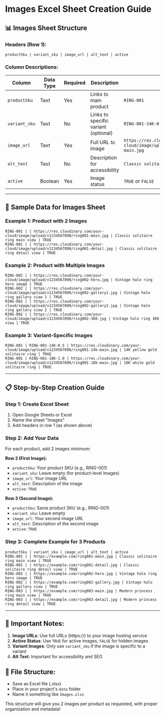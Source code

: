 # Images Excel Sheet Creation Guide

## 📊 **Images Sheet Structure**

### **Headers (Row 1):**
```
productSku | variant_sku | image_url | alt_text | active
```

### **Column Descriptions:**

| Column | Data Type | Required | Description | Example |
|--------|-----------|----------|-------------|---------|
| `productSku` | Text | Yes | Links to main product | `RING-001` |
| `variant_sku` | Text | No | Links to specific variant (optional) | `RING-001-14K-0.5` |
| `image_url` | Text | Yes | Full URL to image | `https://res.cloudinary.com/your-cloud/image/upload/v1234567890/ring001-main.jpg` |
| `alt_text` | Text | No | Description for accessibility | `Classic solitaire ring main view` |
| `active` | Boolean | Yes | Image status | `TRUE` or `FALSE` |

---

## 🎯 **Sample Data for Images Sheet**

### **Example 1: Product with 2 Images**
```
RING-001 | | https://res.cloudinary.com/your-cloud/image/upload/v1234567890/ring001-main.jpg | Classic solitaire ring main view | TRUE
RING-001 | | https://res.cloudinary.com/your-cloud/image/upload/v1234567890/ring001-detail.jpg | Classic solitaire ring detail view | TRUE
```

### **Example 2: Product with Multiple Images**
```
RING-002 | | https://res.cloudinary.com/your-cloud/image/upload/v1234567890/ring002-hero.jpg | Vintage halo ring hero image | TRUE
RING-002 | | https://res.cloudinary.com/your-cloud/image/upload/v1234567890/ring002-gallery1.jpg | Vintage halo ring gallery view 1 | TRUE
RING-002 | | https://res.cloudinary.com/your-cloud/image/upload/v1234567890/ring002-gallery2.jpg | Vintage halo ring gallery view 2 | TRUE
RING-002 | | https://res.cloudinary.com/your-cloud/image/upload/v1234567890/ring002-360.jpg | Vintage halo ring 360 view | TRUE
```

### **Example 3: Variant-Specific Images**
```
RING-001 | RING-001-14K-0.5 | https://res.cloudinary.com/your-cloud/image/upload/v1234567890/ring001-14k-main.jpg | 14K yellow gold solitaire ring | TRUE
RING-001 | RING-001-18K-1.0 | https://res.cloudinary.com/your-cloud/image/upload/v1234567890/ring001-18k-main.jpg | 18K white gold solitaire ring | TRUE
```

---

## 📋 **Step-by-Step Creation Guide**

### **Step 1: Create Excel Sheet**
1. Open Google Sheets or Excel
2. Name the sheet "Images"
3. Add headers in row 1 (as shown above)

### **Step 2: Add Your Data**
For each product, add 2 images minimum:

**Row 2 (First Image):**
- `productSku`: Your product SKU (e.g., RING-001)
- `variant_sku`: Leave empty (for product-level images)
- `image_url`: Your image URL
- `alt_text`: Description of the image
- `active`: `TRUE`

**Row 3 (Second Image):**
- `productSku`: Same product SKU (e.g., RING-001)
- `variant_sku`: Leave empty
- `image_url`: Your second image URL
- `alt_text`: Description of the second image
- `active`: `TRUE`

### **Step 3: Complete Example for 3 Products**

```
productSku | variant_sku | image_url | alt_text | active
RING-001 | | https://example.com/ring001-main.jpg | Classic solitaire ring main view | TRUE
RING-001 | | https://example.com/ring001-detail.jpg | Classic solitaire ring detail view | TRUE
RING-002 | | https://example.com/ring002-hero.jpg | Vintage halo ring hero image | TRUE
RING-002 | | https://example.com/ring002-gallery.jpg | Vintage halo ring gallery view | TRUE
RING-003 | | https://example.com/ring003-main.jpg | Modern princess ring main view | TRUE
RING-003 | | https://example.com/ring003-detail.jpg | Modern princess ring detail view | TRUE
```

---

## 🔧 **Important Notes:**

1. **Image URLs**: Use full URLs (https://) to your image hosting service
2. **Active Status**: Use `TRUE` for active images, `FALSE` for hidden images
3. **Variant Images**: Only use `variant_sku` if the image is specific to a variant
4. **Alt Text**: Important for accessibility and SEO

## 📁 **File Structure:**
- Save as Excel file (.xlsx)
- Place in your project's `data` folder
- Name it something like `Images.xlsx`

This structure will give you 2 images per product as requested, with proper organization and metadata!

